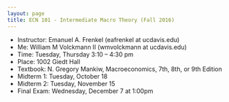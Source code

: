 ```yaml
---
layout: page
title: ECN 101 - Intermediate Macro Theory (Fall 2016)
---
```


* Instructor: Emanuel A. Frenkel (eafrenkel at ucdavis.edu)
* Me: William M Volckmann II (wmvolckmann at ucdavis.edu)
* Time: Tuesday, Thursday 3:10 – 4:30 pm
* Place: 1002 Giedt Hall
* Textbook: N. Gregory Mankiw, Macroeconomics, 7th, 8th, or 9th Edition
* Midterm 1: Tuesday, October 18
* Midterm 2: Tuesday, November 15
* Final Exam: Wednesday, December 7 at 1:00pm
